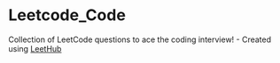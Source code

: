 # Leetcode_Code
Collection of LeetCode questions to ace the coding interview! - Created using [LeetHub](https://github.com/QasimWani/LeetHub)
